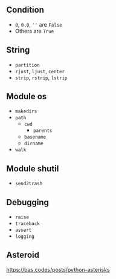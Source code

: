 ## Condition

- `0`, `0.0`, `''` are `False`
- Others are `True`

## String

- `partition`
- `rjust`, `ljust`, `center`
- `strip`, `rstrip`, `lstrip`

## Module os

- `makedirs`
- `path`
  - `cwd`
    - `parents`
  - `basename`
  - `dirname`
- `walk`

## Module shutil

- `send2trash`

## Debugging

- `raise`
- `traceback`
- `assert`
- `logging`

## Asteroid

https://bas.codes/posts/python-asterisks
